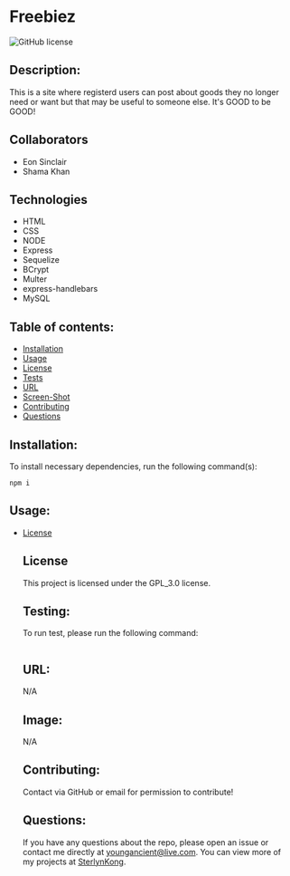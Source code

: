 # Freebiez
  ![GitHub license](https://img.shields.io/badge/license-GPL_3.0-blue.svg)

  ## Description:
  This is a site where registerd users can post about goods they no longer need or want but that may be useful to someone else. It's GOOD to be GOOD!

  ## Collaborators
  - Eon Sinclair
  - Shama Khan

  ## Technologies
  - HTML
  - CSS
  - NODE
  - Express
  - Sequelize
  - BCrypt
  - Multer
  - express-handlebars
  - MySQL



  ## Table of contents:
  * [Installation](#installation)
  * [Usage](#usage)
  * [License](#license)
  * [Tests](#testing)
  * [URL](#url)
  * [Screen-Shot](#image)
  * [Contributing](#contributing)
  * [Questions](#questions)



  ## Installation:
  To install necessary dependencies, run the following command(s):

  ```
  npm i
  ```


  ## Usage:
  
* [License](#license)



  ## License
  This project is licensed under the GPL_3.0 license.


  ## Testing:
  To run test, please run the following command:

  ```
  
  ```


  ## URL:
  N/A


  ## Image:
  N/A


  ## Contributing:
  Contact via GitHub or email for permission to contribute!


  ## Questions:
  If you have any questions about the repo, please open an issue or contact me directly at youngancient@live.com. You can view more of my projects at [SterlynKong](https://github.com/SterlynKong).
